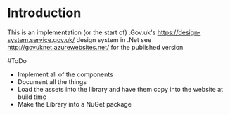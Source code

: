 # Introduction 
This is an implementation (or the start of) .Gov.uk's https://design-system.service.gov.uk/ design system in .Net see http://govuknet.azurewebsites.net/ for the published version



#ToDo 
 - Implement all of the components
 - Document all the things
 - Load the assets into the library and have them copy into the website at build time
  - Make the Library into a NuGet package
